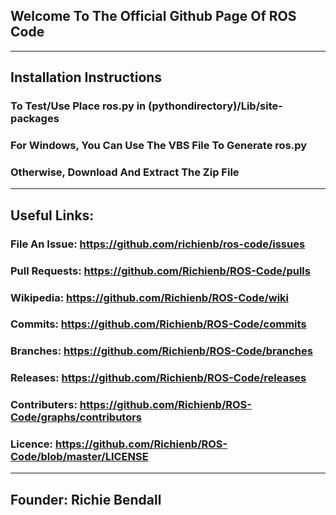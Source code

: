 ## Welcome To The Official Github Page Of ROS Code
___
## Installation Instructions
### To Test/Use Place ros.py in (pythondirectory)/Lib/site-packages
### For Windows, You Can Use The VBS File To Generate ros.py
### Otherwise, Download And Extract The Zip File
___
## Useful Links:
### File An Issue: https://github.com/richienb/ros-code/issues
### Pull Requests: https://github.com/Richienb/ROS-Code/pulls
### Wikipedia: https://github.com/Richienb/ROS-Code/wiki
### Commits: https://github.com/Richienb/ROS-Code/commits
### Branches: https://github.com/Richienb/ROS-Code/branches
### Releases: https://github.com/Richienb/ROS-Code/releases
### Contributers: https://github.com/Richienb/ROS-Code/graphs/contributors
### Licence: https://github.com/Richienb/ROS-Code/blob/master/LICENSE
___
## Founder: Richie Bendall
